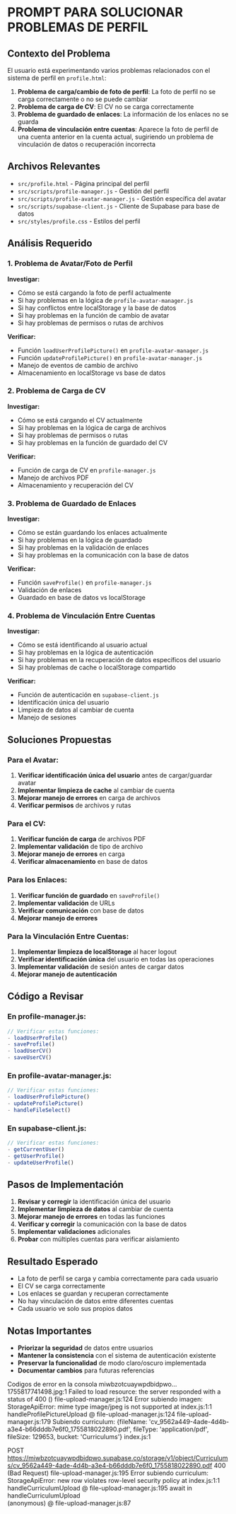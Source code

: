# PROMPT PARA SOLUCIONAR PROBLEMAS DE PERFIL

## Contexto del Problema

El usuario está experimentando varios problemas relacionados con el sistema de perfil en `profile.html`:

1. **Problema de carga/cambio de foto de perfil**: La foto de perfil no se carga correctamente o no se puede cambiar
2. **Problema de carga de CV**: El CV no se carga correctamente
3. **Problema de guardado de enlaces**: La información de los enlaces no se guarda
4. **Problema de vinculación entre cuentas**: Aparece la foto de perfil de una cuenta anterior en la cuenta actual, sugiriendo un problema de vinculación de datos o recuperación incorrecta

## Archivos Relevantes

- `src/profile.html` - Página principal del perfil
- `src/scripts/profile-manager.js` - Gestión del perfil
- `src/scripts/profile-avatar-manager.js` - Gestión específica del avatar
- `src/scripts/supabase-client.js` - Cliente de Supabase para base de datos
- `src/styles/profile.css` - Estilos del perfil

## Análisis Requerido

### 1. Problema de Avatar/Foto de Perfil

**Investigar:**
- Cómo se está cargando la foto de perfil actualmente
- Si hay problemas en la lógica de `profile-avatar-manager.js`
- Si hay conflictos entre localStorage y la base de datos
- Si hay problemas en la función de cambio de avatar
- Si hay problemas de permisos o rutas de archivos

**Verificar:**
- Función `loadUserProfilePicture()` en `profile-avatar-manager.js`
- Función `updateProfilePicture()` en `profile-avatar-manager.js`
- Manejo de eventos de cambio de archivo
- Almacenamiento en localStorage vs base de datos

### 2. Problema de Carga de CV

**Investigar:**
- Cómo se está cargando el CV actualmente
- Si hay problemas en la lógica de carga de archivos
- Si hay problemas de permisos o rutas
- Si hay problemas en la función de guardado del CV

**Verificar:**
- Función de carga de CV en `profile-manager.js`
- Manejo de archivos PDF
- Almacenamiento y recuperación del CV

### 3. Problema de Guardado de Enlaces

**Investigar:**
- Cómo se están guardando los enlaces actualmente
- Si hay problemas en la lógica de guardado
- Si hay problemas en la validación de enlaces
- Si hay problemas en la comunicación con la base de datos

**Verificar:**
- Función `saveProfile()` en `profile-manager.js`
- Validación de enlaces
- Guardado en base de datos vs localStorage

### 4. Problema de Vinculación Entre Cuentas

**Investigar:**
- Cómo se está identificando al usuario actual
- Si hay problemas en la lógica de autenticación
- Si hay problemas en la recuperación de datos específicos del usuario
- Si hay problemas de cache o localStorage compartido

**Verificar:**
- Función de autenticación en `supabase-client.js`
- Identificación única del usuario
- Limpieza de datos al cambiar de cuenta
- Manejo de sesiones

## Soluciones Propuestas

### Para el Avatar:
1. **Verificar identificación única del usuario** antes de cargar/guardar avatar
2. **Implementar limpieza de cache** al cambiar de cuenta
3. **Mejorar manejo de errores** en carga de archivos
4. **Verificar permisos** de archivos y rutas

### Para el CV:
1. **Verificar función de carga** de archivos PDF
2. **Implementar validación** de tipo de archivo
3. **Mejorar manejo de errores** en carga
4. **Verificar almacenamiento** en base de datos

### Para los Enlaces:
1. **Verificar función de guardado** en `saveProfile()`
2. **Implementar validación** de URLs
3. **Verificar comunicación** con base de datos
4. **Mejorar manejo de errores**

### Para la Vinculación Entre Cuentas:
1. **Implementar limpieza de localStorage** al hacer logout
2. **Verificar identificación única** del usuario en todas las operaciones
3. **Implementar validación** de sesión antes de cargar datos
4. **Mejorar manejo de autenticación**

## Código a Revisar

### En profile-manager.js:
```javascript
// Verificar estas funciones:
- loadUserProfile()
- saveProfile()
- loadUserCV()
- saveUserCV()
```

### En profile-avatar-manager.js:
```javascript
// Verificar estas funciones:
- loadUserProfilePicture()
- updateProfilePicture()
- handleFileSelect()
```

### En supabase-client.js:
```javascript
// Verificar estas funciones:
- getCurrentUser()
- getUserProfile()
- updateUserProfile()
```

## Pasos de Implementación

1. **Revisar y corregir** la identificación única del usuario
2. **Implementar limpieza de datos** al cambiar de cuenta
3. **Mejorar manejo de errores** en todas las funciones
4. **Verificar y corregir** la comunicación con la base de datos
5. **Implementar validaciones** adicionales
6. **Probar** con múltiples cuentas para verificar aislamiento

## Resultado Esperado

- La foto de perfil se carga y cambia correctamente para cada usuario
- El CV se carga correctamente
- Los enlaces se guardan y recuperan correctamente
- No hay vinculación de datos entre diferentes cuentas
- Cada usuario ve solo sus propios datos

## Notas Importantes

- **Priorizar la seguridad** de datos entre usuarios
- **Mantener la consistencia** con el sistema de autenticación existente
- **Preservar la funcionalidad** de modo claro/oscuro implementada
- **Documentar cambios** para futuras referencias

Codigos de error en la consola
miwbzotcuaywpdbidpwo…1755817741498.jpg:1 
 Failed to load resource: the server responded with a status of 400 ()
file-upload-manager.js:124 Error subiendo imagen: StorageApiError: mime type image/jpeg is not supported
    at index.js:1:1
handleProfilePictureUpload	@	file-upload-manager.js:124
file-upload-manager.js:179 Subiendo curriculum: 
{fileName: 'cv_9562a449-4ade-4d4b-a3e4-b66dddb7e6f0_1755818022890.pdf', fileType: 'application/pdf', fileSize: 129653, bucket: 'Curriculums'}
index.js:1 

 POST https://miwbzotcuaywpdbidpwo.supabase.co/storage/v1/object/Curriculums/cv_9562a449-4ade-4d4b-a3e4-b66dddb7e6f0_1755818022890.pdf 400 (Bad Request)
file-upload-manager.js:195 Error subiendo curriculum: StorageApiError: new row violates row-level security policy
    at index.js:1:1
handleCurriculumUpload	@	file-upload-manager.js:195
await in handleCurriculumUpload		
(anonymous)	@	file-upload-manager.js:87